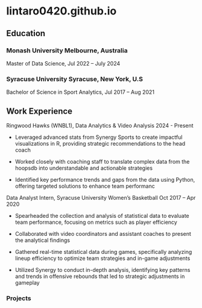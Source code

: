 # lintaro0420.github.io

## Education 
### Monash University Melbourne, Australia

Master of Data Science, Jul 2022 – July 2024

### Syracuse University Syracuse, New York, U.S

Bachelor of Science in Sport Analytics, Jul 2017 – Aug 2021

## Work Experience 
Ringwood Hawks (WNBL1), Data Analytics & Video Analysis 2024 - Present

- Leveraged advanced stats from Synergy Sports to create impactful visualizations in R, providing strategic recommendations to the head coach

- Worked closely with coaching staff to translate complex data from the hoopsdb into understandable and actionable strategies

- Identified key performance trends and gaps from the data using Python, offering targeted solutions to enhance team performanc

Data Analyst Intern, Syracuse University Women’s Basketball Oct 2017 – Apr 2020

- Spearheaded the collection and analysis of statistical data to evaluate team performance, focusing on metrics such as player efficiency

- Collaborated with video coordinators and assistant coaches to present the analytical findings

- Gathered real-time statistical data during games, specifically analyzing lineup efficiency to optimize team strategies and in-game adjustments

- Utilized Synergy to conduct in-depth analysis, identifying key patterns and trends in offensive rebounds that led to strategic adjustments in gameplay

### Projects 
